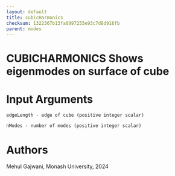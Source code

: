 ```yaml
---
layout: default
title: cubicHarmonics
checksum: 1322367b13fa0997255e93c7d8d916fb
parent: modes
---
```



 
# CUBICHARMONICS Shows eigenmodes on surface of cube
 
# Input Arguments

`edgeLength - edge of cube (positive integer scalar)`


`nModes - number of modes (positive integer scalar)`

 
# Authors

Mehul Gajwani, Monash University, 2024

